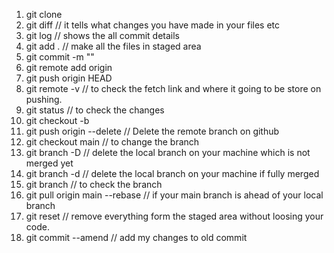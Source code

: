 1. git clone <https copied repo link>
2. git diff     // it tells what changes you have made in your files etc
3. git log      // shows the all commit details
4. git add .    // make all the files in staged area
5. git commit -m ""
6. git remote add origin <ssh of the new repo where you want to store your repo>
7. git push origin HEAD
8. git remote -v    // to check the fetch link and where it going to be store on pushing.
9. git status    // to check the changes
10. git checkout -b <new branch name you want to create>
11. git push origin --delete <branch name you want to delete>       //  Delete the remote branch on github
12. git checkout main       // to change the branch 
13. git branch -D <name of the branch you want to delete>       // delete the local branch on your machine which is not merged yet
14. git branch -d <name of the branch you want to delete>      // delete the local branch on your machine if fully merged
15. git branch          // to check the branch
16. git pull origin main --rebase           // if your main branch is ahead of your local branch
17. git reset       // remove everything form the staged area without loosing your code.
18. git commit --amend          // add my changes to old commit
